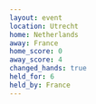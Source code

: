```yaml
---
layout: event
location: Utrecht
home: Netherlands
away: France
home_score: 0
away_score: 4
changed_hands: true
held_for: 6
held_by: France
---
```

